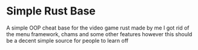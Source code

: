 # Simple Rust Base
 A simple OOP cheat base for the video game rust made by me
 I got rid of the menu framework, chams and some other features however this should be a decent simple source for people to learn off
